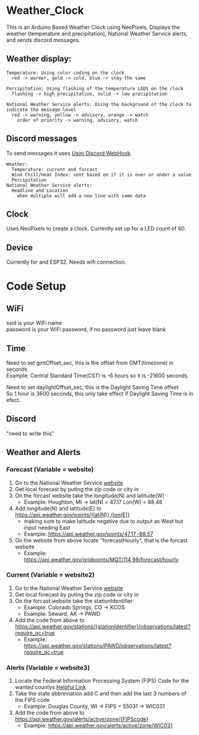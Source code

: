 # Weather_Clock

  This is an Arduino Based Weather Clock using NeoPixels. Displays the weather (temperature and precipitation), National Weather Service alerts, and sends discord messages.

## Weather display:
```
Temperature: Using color coding on the clock
  red -> warmer, gold -> cold, blue -> stay the same

Percipitation: Using flashing of the temperature LEDS on the clock
  flashing -> high precipitation, solid -> low precipitation

National Weather Service alerts: Using the background of the clock to indicate the message level
  red -> warning, yellow -> advisory, orange -> watch
    order of priority -> warning, advisory, watch
```

## Discord messages
To send messages it uses [Usini Discord WebHook](https://github.com/usini/usini_discord_webhook).
```
Weather:
  Temperature: current and forcast
  Wind Chill/Heat Index: sent based on if it is over or under a value
  Percipitation
National Weather Service alerts:
  Headline and Location
    when multiple will add a new line with same data
```

## Clock
Uses NeoPixels to create a clock. Currently set up for a LED count of 60.

## Device 
Currently for and ESP32. Needs wifi connection.

# Code Setup
## WiFi
  ssid is your WiFi name\
  password is your WiFi password, if no password just leave blank

## Time
  Need to set gmtOffset_sec, this is the offset from GMT(timezone) in seconds\
  Example: Central Standard Time(CST) is -6 hours so it is -21600 seconds. <br/>

  Need to set daylightOffset_sec, this is the Daylight Saving Time offset\
  So 1 hour is 3600 seconds, this only take effect if Daylight Saving Time is in efect.

## Discord
  "need to write this"

## Weather and Alerts

### Forecast (Variable = website)
  1. Go to the National Weather Service [website](https://www.weather.gov)
  2. Get local forecast by puting the zip code or city in
  3. On the forcast website take the longitude(N) and latitude(W)
     - Example: Houghton, MI -> lat(N) = 47.17 Lon(W) = 88.48
  4. Add longitude(N) and latitude(E) to https://api.weather.gov/points/{lat(N)},{lon(E)}
     - making sure to make latitude negative due to output as West but input needing East
     - Example: https://api.weather.gov/points/47.17,-88.57
  5. On the website from above locate "forecastHourly", that is the forcast website
     - Example: https://api.weather.gov/gridpoints/MQT/114,98/forecast/hourly

### Current (Variable = website2)
  1. Go to the National Weather Service [website](https://www.weather.gov)
  2. Get local forecast by puting the zip code or city in
  3. On the forcast website take the stationIdentifier
     - Example: Colorado Springs, CO -> KCOS
     - Example: Seward, AK -> PAWD
  4. Add the code from above to https://api.weather.gov/stations/{stationIdentifier}/observations/latest?require_qc=true
     - Example: https://api.weather.gov/stations/PAWD/observations/latest?require_qc=true

### Alerts (Variable = website3)
  1. Locate the Federal Information Processing System (FIPS) Code for the wanted countys [Helpful Link](https://transition.fcc.gov/oet/info/maps/census/fips/fips.txt)
  2. Take the state abbreviation add C and then add the last 3 numbers of the FIPS code
     - Example: Douglas County, WI -> FIPS = 55031 -> WIC031
  3. Add the code from above to https://api.weather.gov/alerts/active/zone/{FIPScode}
     - Example: https://api.weather.gov/alerts/active/zone/WIC031

